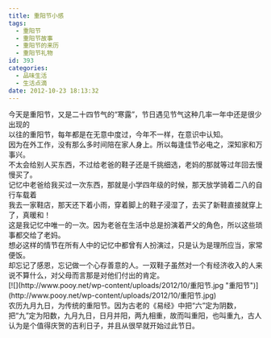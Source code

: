 ```yaml
---
title: 重阳节小感
tags:
  - 重阳节
  - 重阳节故事
  - 重阳节的来历
  - 重阳节礼物
id: 393
categories:
  - 品味生活
  - 生活点滴
date: 2012-10-23 18:13:32
---
```


<div>今天是重阳节，又是二十四节气的“寒露”，节日遇见节气这种几率一年中还是很少出现的
<div></div>
<div>以往的重阳节，每年都是在无意中度过，今年不一样，在意识中认知。</div>
<div></div>
<div>因为在外工作，没有那么多时间陪在家人身上。所以每逢佳节必电之，深知家和万事兴。</div>
<div></div>
<div>不太会给别人买东西，不过给老爸的鞋子还是千挑细选，老妈的那就等过年回去慢慢买了。</div>
<div></div>
<div>记忆中老爸给我买过一次东西，那就是小学四年级的时候，那天放学骑着二八的自行车载着</div>
<div></div>
<div>我去一家鞋店，那天还下着小雨，穿着脚上的鞋子浸湿了，去买了新鞋直接就穿上了，真暖和！</div>
<div></div>
<div>这是我记忆中唯一的一次。因为老爸在生活中总是扮演着严父的角色，所以这些琐事都交给了老妈。</div>
<div></div>
<div>想必这样的情节在所有人中的记忆中都曾有人扮演过，只是认为是理所应当，家常便饭。</div>
<div></div>
<div>却忘记了感恩，忘记做<span style="font-family: arial;">一个心存善意的人。一双鞋子虽然对一个有经济收入的人来说不算什么，对父母而言那是对他们付出的肯定。</span></div>
</div>
<div></div>
<div>[![](http://www.pooy.net/wp-content/uploads/2012/10/重阳节.jpg "重阳节")](http://www.pooy.net/wp-content/uploads/2012/10/重阳节.jpg)</div>
<div>农历九月九日，为传统的重阳节。因为古老的《易经》中把“六”定为阴数，把“九”定为阳数，九月九日，日月并阳，两九相重，故而叫重阳，也叫重九，古人认为是个值得庆贺的吉利日子，并且从很早就开始过此节日。</div>